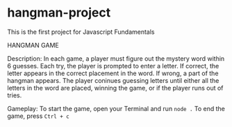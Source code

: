 # hangman-project
This is the first project for Javascript Fundamentals

HANGMAN GAME

Description:
In each game, a player must figure out the mystery word within 6 guesses. 
Each try, the player is prompted to enter a letter. If correct, the letter appears in the correct placement in the word. If wrong, a part of the hangman appears. The player coninues guessing letters until either all the letters in the word are placed, winning the game, or if the player runs out of tries. 


Gameplay:
To start the game, open your Terminal and run `node .` 
To end the game, press `Ctrl + c`


